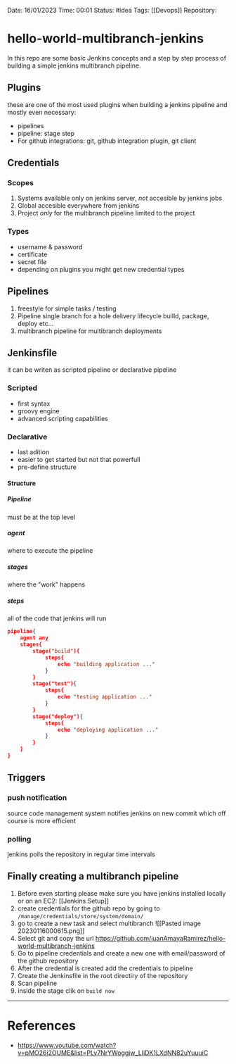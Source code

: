 Date:  16/01/2023  Time:  00:01
Status: #idea
Tags: [[Devops]]
Repository: 

# hello-world-multibranch-jenkins
In this repo are some basic Jenkins concepts and a step by step process of building a simple jenkins multibranch pipeline.

## Plugins
these are one of the most used plugins when building a jenkins pipeline and mostly even necessary:
* pipelines
* pipeline: stage step
* For github integrations: git, github integration plugin, git client

## Credentials
### Scopes
1. Systems
   available only on jenkins server, *not* accesible by jenkins jobs
2. Global
   accesible everywhere from jenkins
3. Project
   *only* for the multibranch pipeline limited to the project
### Types
* username & password
* certificate
* secret file
* depending on plugins you might get new credential types

## Pipelines

1. freestyle
   for simple tasks / testing
2. Pipeline
   single branch for a hole delivery lifecycle builld, package, deploy etc...
3. multibranch pipeline
   for multibranch deployments

## Jenkinsfile
it can be writen as scripted pipeline or declarative pipeline
### Scripted
* first syntax
* groovy engine
* advanced scripting capabilities
### Declarative
* last adition
* easier to get started but not that powerfull
* pre-define structure
#### Structure
##### Pipeline
must be at the top level
##### agent
where to execute the pipeline
##### stages 
where the "work" happens
##### steps
all of the code that jenkins will run


```json
pipeline{
	agent any
	stages{
		stage("build"){
			steps{
				echo "building application ..."
			}
		}
		stage("test"){
			steps{
				echo "testing application ..."
			}
		}
		stage("deploy"){
			steps{
				echo "deploying application ..."
			}
		}
	}
}
```

## Triggers
### push notification
source code management system notifies jenkins on new commit
which off course is more efficient
### polling
jenkins polls the repository in regular time intervals

## Finally creating a multibranch pipeline
1. Before even starting please make sure you have jenkins installed locally or on an EC2: [[Jenkins Setup]]
2. create credentials for the github repo by going to `/manage/credentials/store/system/domain/`
3. go to create a new task and select multibranch ![[Pasted image 20230116000615.png]]
4. Select git and copy the url https://github.com/juanAmayaRamirez/hello-world-multibranch-jenkins
5. Go to pipeline credentials and create a new one with email/password of the github repository
6. After the credential is created add the credentials to pipeline
7. Create the Jenkinsfile in the root directiry of the repository 
8. Scan pipeline
9. inside the stage clik on `build now`

---
# References
* https://www.youtube.com/watch?v=pMO26j2OUME&list=PLy7NrYWoggjw_LIiDK1LXdNN82uYuuuiC